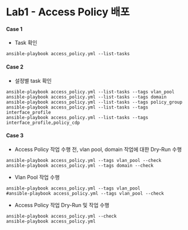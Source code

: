 # Lab1 - Access Policy 배포

#### Case 1

- Task 확인

```
ansible-playbook access_policy.yml --list-tasks
```

#### Case 2

- 설정별 task 확인

```
ansible-playbook access_policy.yml --list-tasks --tags vlan_pool
ansible-playbook access_policy.yml --list-tasks --tags domain
ansible-playbook access_policy.yml --list-tasks --tags policy_group
ansible-playbook access_policy.yml --list-tasks --tags interface_profile
ansible-playbook access_policy.yml --list-tasks --tags interface_profile,policy_cdp
```

#### Case 3

- Access Policy 작업 수행 전, vlan pool, domain 작업에 대한 Dry-Run 수행

```
ansible-playbook access_policy.yml --tags vlan_pool --check
ansible-playbook access_policy.yml --tags domain --check
```

- Vlan Pool 작업 수행

```
ansible-playbook access_policy.yml --tags vlan_pool
#ansible-playbook access_policy.yml --tags vlan_pool --check
```

- Access Policy 작업 Dry-Run 및 작업 수행

```
ansible-playbook access_policy.yml --check
ansible-playbook access_policy.yml
```